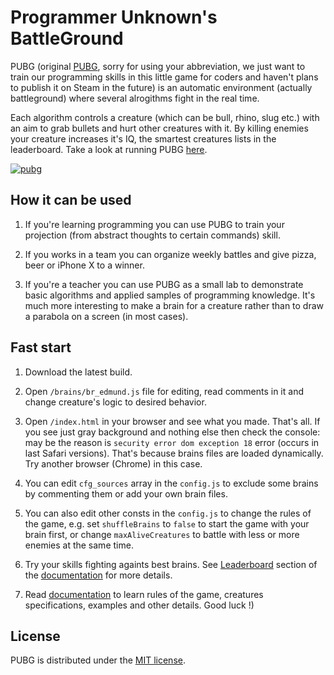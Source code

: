 # Programmer Unknown's BattleGround

PUBG (original [PUBG](https://www.playbattlegrounds.com), sorry for using your abbreviation, we just want to train our programming skills in this little game for coders and haven't plans to publish it on Steam in the future) is an automatic environment (actually battleground) where several alrogithms fight in the real time.

Each algorithm controls a creature (which can be bull, rhino, slug etc.) with an aim to grab bullets and hurt other creatures with it. By killing enemies your creature increases it's IQ, the smartest creatures lists in the leaderboard. Take a look at running PUBG [here](http://appcraft.pro/pubg/).

[![pubg](http://appcraft.pro/pubg/assets/pubg_scr_2.png)](http://appcraft.pro/pubg/)

## How it can be used

1. If you're learning programming you can use PUBG to train your projection (from abstract thoughts to certain commands) skill.

2. If you works in a team you can organize weekly battles and give pizza, beer or iPhone X to a winner.

3. If you're a teacher you can use PUBG as a small lab to demonstrate basic algorithms and applied samples of programming knowledge. It's much more interesting to make a brain for a creature rather than to draw a parabola on a screen (in most cases).

## Fast start

1. Download the latest build.

2. Open `/brains/br_edmund.js` file for editing, read comments in it and change creature's logic to desired behavior.

3. Open `/index.html` in your browser and see what you made. That's all.
If you see just gray background and nothing else then check the console: may be the reason is `security error dom exception 18` error (occurs in last Safari versions). That's because brains files are loaded dynamically. Try another browser (Chrome) in this case.

4. You can edit `cfg_sources` array in the `config.js` to exclude some brains by commenting them or add your own brain files.

5. You can also edit other consts in the `config.js` to change the rules of the game, e.g. set `shuffleBrains` to `false` to start the game with your brain first, or change `maxAliveCreatures` to battle with less or more enemies at the same time.

6. Try your skills fighting againts best brains. See [Leaderboard](http://appcraft.pro/pubg/docs/en/leaderboard.html) section of the [documentation](http://appcraft.pro/pubg/docs/en/index.html) for more details.

7. Read [documentation](http://appcraft.pro/pubg/docs/en/index.html) to learn rules of the game, creatures specifications, examples and other details. Good luck !)

## License

PUBG is distributed under the [MIT license](http://appcraft.pro/pubg/docs/en/license.html).